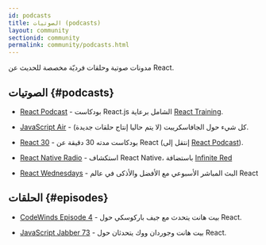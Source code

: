 ```yaml
---
id: podcasts
title: الصوتيات (podcasts)
layout: community
sectionid: community
permalink: community/podcasts.html
---
```


مدونات صوتية وحلقات فرديّة مخصصة للحديث عن React.

## الصوتيات {#podcasts}

- [React Podcast](https://reactpodcast.simplecast.fm/) - بودكاست React.js الشامل برعاية [React Training](https://reacttraining.com).

- [JavaScript Air](https://javascriptair.com/) - كل شيء حول الجافاسكريبت (لا يتم حاليا إنتاج حلقات جديدة).

- [React 30](https://react30.com/) - بودكاست مدته 30 دقيقة عن React (إنتقل إلى [React Podcast](https://reactpodcast.simplecast.fm/)).

- [React Native Radio](https://reactnativeradio.com) - استكشاف React Native، باستضافة [Infinite Red](https://infinite.red)

- [React Wednesdays](https://www.telerik.com/react-wednesdays) - البث المباشر الأسبوعي مع الأفضل والأذكى في عالم React

## الحلقات {#episodes}

- [CodeWinds Episode 4](https://codewinds.com/podcast/004.html) - بيت هانت يتحدث مع جيف باركوسكي حول React.

- [JavaScript Jabber 73](https://devchat.tv/js-jabber/073-jsj-react-with-pete-hunt-and-jordan-walke) - بيت هانت وجوردان ووك يتحدثان حول React.
